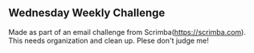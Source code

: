 ## Wednesday Weekly Challenge 

Made as part of an email challenge from Scrimba(https://scrimba.com). This needs organization and clean up. Plese don't judge me!